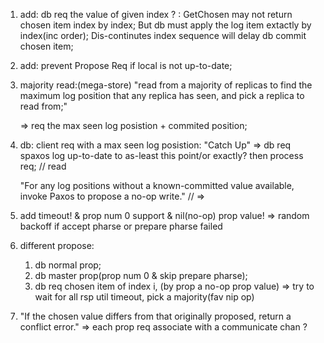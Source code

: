 1. add: db req the value of given index ?
   : GetChosen may not return chosen item index by index; 
     But db must apply the log item extactly by index(inc order);
     Dis-continutes index sequence will delay db commit chosen item;

2. add: prevent Propose Req if local is not up-to-date;

3. majority read:(mega-store)
   "read from a majority of replicas to find the maximum log position
   that any replica has seen, and pick a replica to read from;"
   
   => req the max seen log posistion + commited position;

4. db: client req with a max seen log posistion:
   "Catch Up"
   => db req spaxos log up-to-date to as-least this point/or exactly?
      then process req; // read

   "For any log positions without a known-committed value available, 
   invoke Paxos to propose a no-op write."
   // => 

5. add timeout! & prop num 0 support & nil(no-op) prop value!
   => random backoff if accept pharse or prepare pharse failed

6. different propose:
   1. db normal prop;
   2. db master prop(prop num 0 & skip prepare pharse);
   3. db req chosen item of index i, (by prop a no-op prop value)
      => try to wait for all rsp util timeout, pick a majority(fav nip op)

7. "If the chosen value differs from that originally proposed, return a
    conflict error."
   => each prop req associate with a communicate chan ? 


